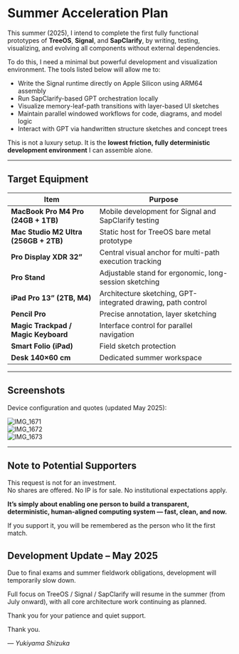 # Summer Acceleration Plan

This summer (2025), I intend to complete the first fully functional prototypes of **TreeOS**, **Signal**, and **SapClarify**, by writing, testing, visualizing, and evolving all components without external dependencies.

To do this, I need a minimal but powerful development and visualization environment. The tools listed below will allow me to:

- Write the Signal runtime directly on Apple Silicon using ARM64 assembly  
- Run SapClarify-based GPT orchestration locally  
- Visualize memory-leaf-path transitions with layer-based UI sketches  
- Maintain parallel windowed workflows for code, diagrams, and model logic  
- Interact with GPT via handwritten structure sketches and concept trees

This is not a luxury setup. It is the **lowest friction, fully deterministic development environment** I can assemble alone.

---

## Target Equipment

| Item | Purpose |
|------|---------|
| **MacBook Pro M4 Pro (24GB + 1TB)** | Mobile development for Signal and SapClarify testing |
| **Mac Studio M2 Ultra (256GB + 2TB)** | Static host for TreeOS bare metal prototype |
| **Pro Display XDR 32”** | Central visual anchor for multi-path execution tracking |
| **Pro Stand** | Adjustable stand for ergonomic, long-session sketching |
| **iPad Pro 13” (2TB, M4)** | Architecture sketching, GPT-integrated drawing, path control |
| **Pencil Pro** | Precise annotation, layer sketching |
| **Magic Trackpad / Magic Keyboard** | Interface control for parallel navigation |
| **Smart Folio (iPad)** | Field sketch protection |
| **Desk 140×60 cm** | Dedicated summer workspace |
---

## Screenshots

Device configuration and quotes (updated May 2025):

![IMG_1671](./IMG_1671.png)  
![IMG_1672](./IMG_1672.png)  
![IMG_1673](./IMG_1673.png)

---

## Note to Potential Supporters

This request is not for an investment.  
No shares are offered. No IP is for sale. No institutional expectations apply.

**It’s simply about enabling one person to build a transparent, deterministic, human-aligned computing system — fast, clean, and now.**

If you support it, you will be remembered as the person who lit the first match.

## Development Update – May 2025

Due to final exams and summer fieldwork obligations, development will temporarily slow down.

Full focus on TreeOS / Signal / SapClarify will resume in the summer (from July onward), with all core architecture work continuing as planned.

Thank you for your patience and quiet support.

Thank you.

— *Yukiyama Shizuka*

